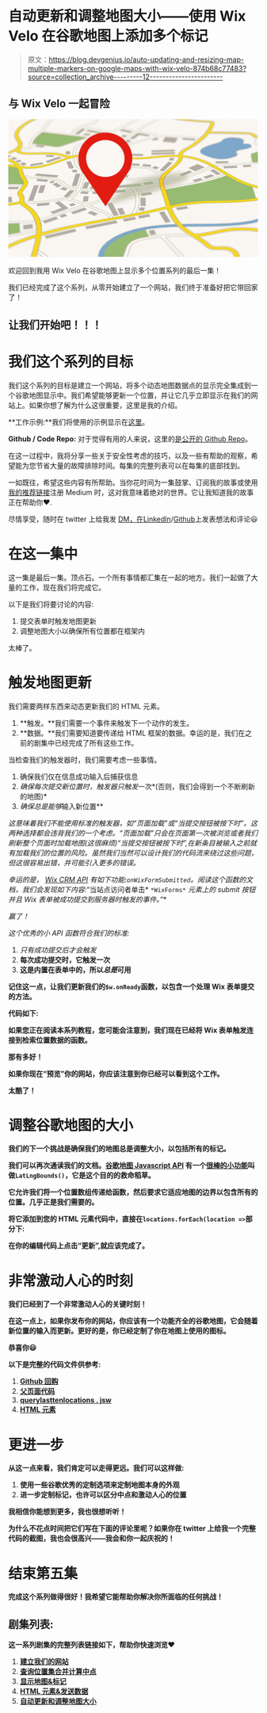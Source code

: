 # 自动更新和调整地图大小——使用 Wix Velo 在谷歌地图上添加多个标记

> 原文：<https://blog.devgenius.io/auto-updating-and-resizing-map-multiple-markers-on-google-maps-with-wix-velo-874b68c77483?source=collection_archive---------12----------------------->

## 与 Wix Velo 一起冒险

![](img/f718c66f27deb02356f7849c3c81440c.png)

欢迎回到我用 Wix Velo 在谷歌地图上显示多个位置系列的最后一集！

我们已经完成了这个系列，从零开始建立了一个网站，我们终于准备好把它带回家了！

## 让我们开始吧！！！

# 我们这个系列的目标

我们这个系列的目标是建立一个网站，将多个动态地图数据点的显示完全集成到一个谷歌地图显示中。我们希望能够更新一个位置，并让它几乎立即显示在我们的网站上。如果你想了解为什么这很重要，这里是我的介绍。

**工作示例:**我们将使用的示例显示在[这里](https://www.creativeappnologies.com/multi-location-maps)。

**Github / Code Repo:** 对于觉得有用的人来说，这里的[是公开的 Github Repo](https://github.com/jimtin/dynamic-multi-location-maps-wix-velo)。

在这一过程中，我将分享一些关于安全性考虑的技巧，以及一些有帮助的观察，希望能为您节省大量的故障排除时间。每集的完整列表可以在每集的底部找到。

一如既往，希望这些内容有所帮助。当你花时间为一集鼓掌、订阅我的故事或使用[我的推荐链接](https://appnologyjames.medium.com/membership)注册 Medium 时，这对我意味着绝对的世界。它让我知道我的故事正在帮助你❤️.

尽情享受，随时在 twitter 上给我发 [DM，在](https://twitter.com/blockchainvalu1)[LinkedIn](https://www.linkedin.com/in/jameshinton84/)/[Github](https://github.com/jimtin)上发表想法和评论😃

# 在这一集中

这一集是最后一集。顶点石。一个所有事情都汇集在一起的地方。我们一起做了大量的工作，现在我们将完成它。

以下是我们将要讨论的内容:

1.  提交表单时触发地图更新
2.  调整地图大小以确保所有位置都在框架内

太棒了。

# 触发地图更新

我们需要两样东西来动态更新我们的 HTML 元素。

1.  **触发。**我们需要一个事件来触发下一个动作的发生。
2.  **数据。**我们需要知道要传递给 HTML 框架的数据。幸运的是，我们在之前的剧集中已经完成了所有这些工作。

当检查我们的触发器时，我们需要考虑一些事情。

1.  确保我们仅在信息成功输入后捕获信息
2.  *确保每次提交新位置时，触发器只触发*一次*(否则，我们会得到一个不断刷新的地图)*
3.  *确保总是能够*输入新位置**

*这意味着我们不能使用标准的触发器，如“页面加载”或“当提交按钮被按下时”。这两种选择都会违背我们的一个考虑。“页面加载”只会在页面第一次被浏览或者我们刷新整个页面时加载地图(这很麻烦)“当提交按钮被按下时”,在新条目被输入之前就有加载我们的位置的风险。虽然我们当然可以设计我们的代码流来绕过这些问题，但这很容易出错，并可能引入更多的错误。*

*幸运的是， [Wix CRM API](https://www.wix.com/velo/reference/wix-crm) 有如下功能:`onWixFormSubmitted`。阅读这个函数的文档，我们会发现如下内容:*“当站点访问者单击* `*WixForms*` *元素上的 submit 按钮并且 Wix 表单被成功提交到服务器时触发的事件。”**

*赢了！*

*这个优秀的小 API 函数符合我们的标准:*

1.  *只有成功提交后才会触发*
2.  **每次成功提交时，它触发一次**
3.  **这是内置在表单中的，所以*总是*可用**

**记住这一点，让我们更新我们的`$w.onReady`函数，以包含一个处理 Wix 表单提交的方法。**

**代码如下:**

**如果您正在阅读本系列教程，您可能会注意到，我们现在已经将 Wix 表单触发连接到检索位置数据的函数。**

**那有多好！**

**如果你现在“预览”你的网站，你应该注意到你已经可以看到这个工作。**

****太酷了！****

# **调整谷歌地图的大小**

**我们的下一个挑战是确保我们的地图总是调整大小，以包括所有的标记。**

**我们可以再次通读我们的文档。[谷歌地图 Javascript API](https://developers.google.com/maps/documentation/javascript/overview) 有一个[很棒的小功能](https://developers.google.com/maps/documentation/javascript/reference/coordinates)叫做`LatLngBounds()`，它是这个目的的救命稻草。**

**它允许我们将一个位置数组传递给函数，然后要求它适应地图的边界以包含所有的位置。几乎正是我们需要的。**

**将它添加到您的 HTML 元素代码中，直接在`locations.forEach(location =>`部分下:**

**在你的编辑代码上点击“更新”,就应该完成了。**

# **非常激动人心的时刻**

**我们已经到了一个非常激动人心的关键时刻！**

**在这一点上，如果你发布你的网站，你应该有一个功能齐全的谷歌地图，它会随着新位置的输入而更新。更好的是，你已经定制了你在地图上使用的图标。**

**恭喜你😃**

**以下是完整的代码文件供参考:**

1.  **[Github 回购](https://github.com/jimtin/dynamic-multi-location-maps-wix-velo)**
2.  **[父页面代码](https://github.com/jimtin/dynamic-multi-location-maps-wix-velo/tree/main)**
3.  **[querylasttenlocations . jsw](https://github.com/jimtin/dynamic-multi-location-maps-wix-velo/blob/main/queryLastTenLocations.jsw)**
4.  **[HTML 元素](https://github.com/jimtin/dynamic-multi-location-maps-wix-velo/blob/main/htmlframe.html)**

# **更进一步**

**从这一点来看，我们肯定可以走得更远。我们可以这样做:**

1.  **使用一些谷歌优秀的定制选项来定制地图本身的外观**
2.  **进一步定制标记，也许可以区分中点和激动人心的位置**

**我相信你能想到更多，我也很想听听！**

**为什么不花点时间把它们写在下面的评论里呢？如果你在 twitter 上给我一个完整代码的截图，我也会很高兴——我会和你一起庆祝的！**

# **结束第五集**

**完成这个系列做得很好！我希望它能帮助你解决你所面临的任何挑战！**

## **剧集列表:**

**这一系列剧集的完整列表链接如下，帮助你快速浏览❤**

1.  **[建立我们的网站](https://appnologyjames.medium.com/setting-up-our-website-multiple-markers-on-google-maps-with-wix-velo-d110a3542994)**
2.  **[查询位置集合并计算中点](https://appnologyjames.medium.com/querying-location-collection-and-calculating-midpoint-multiple-markers-on-google-maps-with-wix-d93e3389a12a)**
3.  **[显示地图&标记](https://appnologyjames.medium.com/displaying-map-marker-multiple-markers-on-google-maps-with-wix-velo-7a9f2209fc7a)**
4.  **[HTML 元素&发送数据](https://appnologyjames.medium.com/html-elements-and-sending-data-multiple-markers-on-google-maps-with-wix-velo-2f4e8a6f3336)**
5.  **[自动更新和调整地图大小](https://appnologyjames.medium.com/auto-updating-and-resizing-map-multiple-markers-on-google-maps-with-wix-velo-874b68c77483)**